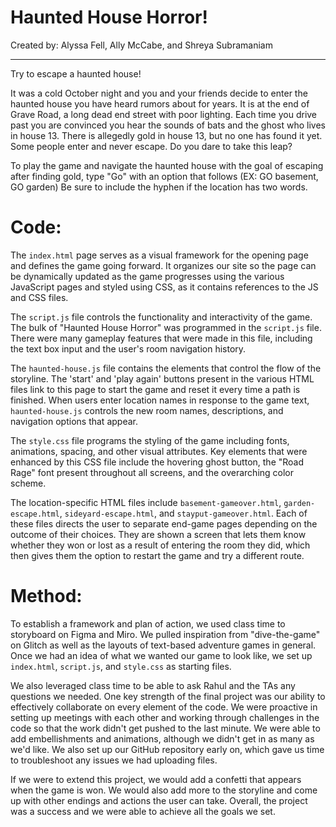 # Haunted House Horror!

Created by: Alyssa Fell, Ally McCabe, and Shreya Subramaniam

-----

Try to escape a haunted house!

It was a cold October night and you and your friends decide to enter the haunted house you have heard rumors about for years. It is at the end of Grave Road, a long dead end street with poor lighting. Each time you drive past you are convinced you hear the sounds of bats and the ghost who lives in house 13. There is allegedly gold in house 13, but no one has found it yet. Some people enter and never escape. Do you dare to take this leap?

To play the game and navigate the haunted house with the goal of escaping after finding gold, type "Go" with an option that follows (EX: GO basement, GO garden) Be sure to include the hyphen if the location has two words.

# Code:

The `index.html` page serves as a visual framework for the opening page and defines the game going forward. It organizes our site so the page can be dynamically updated as the game progresses using the various JavaScript pages and styled using CSS, as it contains references to the JS and CSS files.

The `script.js` file controls the functionality and interactivity of the game. The bulk of "Haunted House Horror" was programmed in the `script.js` file. There were many gameplay features that were made in this file, including the text box input and the user's room navigation history.

The `haunted-house.js` file contains the elements that control the flow of the storyline. The 'start' and 'play again' buttons present in the various HTML files link to this page to start the game and reset it every time a path is finished. When users enter location names in response to the game text, `haunted-house.js` controls the new room names, descriptions, and navigation options that appear.

The `style.css` file programs the styling of the game including fonts, animations, spacing, and other visual attributes. Key elements that were enhanced by this CSS file include the hovering ghost button, the "Road Rage" font present throughout all screens, and the overarching color scheme.

The location-specific HTML files include `basement-gameover.html`, `garden-escape.html`, `sideyard-escape.html`, and `stayput-gameover.html`. Each of these files directs the user to separate end-game pages depending on the outcome of their choices. They are shown a screen that lets them know whether they won or lost as a result of entering the room they did, which then gives them the option to restart the game and try a different route.

# Method:

To establish a framework and plan of action, we used class time to storyboard on Figma and Miro. We pulled inspiration from "dive-the-game" on Glitch as well as the layouts of text-based adventure games in general. Once we had an idea of what we wanted our game to look like, we set up `index.html`, `script.js`, and `style.css` as starting files. 

We also leveraged class time to be able to ask Rahul and the TAs any questions we needed. One key strength of the final project was our ability to effectively collaborate on every element of the code. We were proactive in setting up meetings with each other and working through challenges in the code so that the work didn't get pushed to the last minute. We were able to add embellishments and animations, although we didn't get in as many as we'd like. We also set up our GitHub repository early on, which gave us time to troubleshoot any issues we had uploading files.

If we were to extend this project, we would add a confetti that appears when the game is won. We would also add more to the storyline and come up with other endings and actions the user can take. Overall, the project was a success and we were able to achieve all the goals we set.
